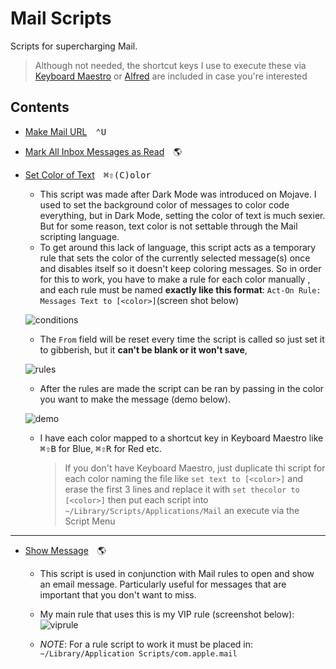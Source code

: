 # Mail Scripts

Scripts for supercharging Mail.

> Although not needed, the shortcut keys I use to execute these via [Keyboard Maestro][kmapp] or [Alfred][alfredapp] are included in case you're interested

## Contents

- [Make Mail URL][cnj3ds8l]&emsp;<kbd>⌃</kbd><kbd>U</kbd>

- [Mark All Inbox Messages as Read][dj28346f]&emsp;:earth_americas:

- [Set Color of Text][djka87dj]&emsp;<kbd>⌘</kbd><kbd>⇧</kbd><kbd>(C)olor</kbd>
    - This script was made after Dark Mode was introduced on Mojave. I used to set the background color of messages to color code everything, but in Dark Mode, setting the color of text is much sexier. But for some reason, text color is not settable through the Mail scripting language.
    - To get around this lack of language, this script acts as a temporary rule that sets the color of the currently selected message(s) once and disables itself so it doesn't keep coloring messages. So in order for this to work, you have to make a rule for each color manually , and each rule must be named **exactly like this format**: `Act-On Rule: Messages Text to [<color>]`(screen shot below)

    ![conditions](../imgs/male-rule-set-text-color-conditions.png)

    - The `From` field will be reset every time the script is called so just set it to gibberish, but it **can't be blank or it won't save**,

    ![rules](../imgs/mail-rule-set-text-color.png)

    - After the rules are made the script can be ran by passing in the color you want to make the message (demo below).

    ![demo](../imgs/mail-rule-set-text-color.gif)

    - I have each color mapped to a shortcut key in Keyboard Maestro like <kbd>⌘</kbd><kbd>⇧</kbd><kbd>B</kbd> for Blue, <kbd>⌘</kbd><kbd>⇧</kbd><kbd>R</kbd> for Red etc.
        > If you don't have Keyboard Maestro, just duplicate thi script for each color naming the file like `set text to [<color>]` and erase the first 3 lines and replace it with `set thecolor to [<color>]` then put each script into `~/Library/Scripts/Applications/Mail` an execute via the Script Menu

* * *

- [Show Message][9c348c76]&emsp;:earth_americas:
    - This script is used in conjunction with Mail rules to open and show an email
    message. Particularly useful for messages that are important that you don't
    want to miss.
    - My main rule that uses this is my VIP rule (screenshot below):
    ![viprule](../imgs/mail-rule-vip.png)

    - _NOTE_: For a rule script to work it must be placed in: `~/Library/Application Scripts/com.apple.mail`


[dj28346f]: ./Mark-All-Inbox-Messages-as-Read.applescript
[cnj3ds8l]: ./Make-Mail-URL.applescript
[djka87dj]: ./Set-Color-of-Text.applescript
[9c348c76]: ./Show-Message.applescript

[kmapp]: https://www.keyboardmaestro.com/
[alfredapp]: https://www.alfredapp.com/
